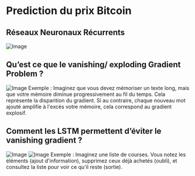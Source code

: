 # Prediction du prix Bitcoin
## Réseaux Neuronaux Récurrents
![Image](https://github.com/user-attachments/assets/557c2257-4b86-4f77-ac57-a45b6fa28ca8)
## Qu’est ce que le vanishing/ exploding Gradient Problem ?
![Image](https://github.com/user-attachments/assets/b74dcf1f-cc56-4a0c-8426-015f49703831)
Exemple : Imaginez que vous devez mémoriser un texte long, mais que votre mémoire diminue progressivement au fil du temps. Cela représente la disparition du gradient.
          Si au contraire, chaque nouveau mot ajouté amplifie à l'excès votre mémoire, cela correspond au gradient explosif.
## Comment les LSTM permettent d’éviter le vanishing gradient ?
![Image](https://github.com/user-attachments/assets/ecdd2f7e-a842-427c-85f1-826431cc3e42)
![Image](https://github.com/user-attachments/assets/def47bc7-2972-4ac3-97ca-7f7072d08d68)
Exemple : Imaginez une liste de courses. Vous notez les éléments (ajout d'information), supprimez ceux déjà achetés (oubli), et consultez la liste pour voir ce qu'il reste (sortie).
